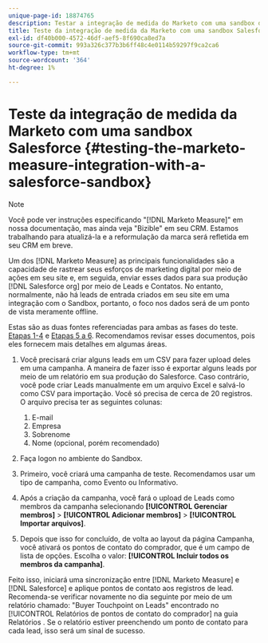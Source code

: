 ```yaml
---
unique-page-id: 18874765
description: Testar a integração de medida do Marketo com uma sandbox do Salesforce - [!DNL Marketo Measure] - Documentação do produto
title: Teste da integração de medida da Marketo com uma sandbox Salesforce
exl-id: df40b000-4572-46df-aef5-8f690ca8ed7a
source-git-commit: 993a326c377b3b6ff48c4e0114b59297f9ca2ca6
workflow-type: tm+mt
source-wordcount: '364'
ht-degree: 1%

---
```


# Teste da integração de medida da Marketo com uma sandbox Salesforce {#testing-the-marketo-measure-integration-with-a-salesforce-sandbox}

>[!NOTE]
>
>Você pode ver instruções especificando &quot;[!DNL Marketo Measure]&quot; em nossa documentação, mas ainda veja &quot;Bizible&quot; em seu CRM. Estamos trabalhando para atualizá-la e a reformulação da marca será refletida em seu CRM em breve.

Um dos [!DNL Marketo Measure] as principais funcionalidades são a capacidade de rastrear seus esforços de marketing digital por meio de ações em seu site e, em seguida, enviar esses dados para sua produção [!DNL Salesforce org] por meio de Leads e Contatos. No entanto, normalmente, não há leads de entrada criados em seu site em uma integração com o Sandbox, portanto, o foco nos dados será de um ponto de vista meramente offline.

Estas são as duas fontes referenciadas para ambas as fases do teste. [Etapas 1-4](https://help.salesforce.com/apex/HTViewHelpDoc?id=lead_import_wizard.htm&amp;language=en_US) e [Etapas 5 a 6](/help/channel-tracking-and-setup/offline-channels/syncing-offline-campaigns.md). Recomendamos revisar esses documentos, pois eles fornecem mais detalhes em algumas áreas.

1. Você precisará criar alguns leads em um CSV para fazer upload deles em uma campanha. A maneira de fazer isso é exportar alguns leads por meio de um relatório em sua produção do Salesforce. Caso contrário, você pode criar Leads manualmente em um arquivo Excel e salvá-lo como CSV para importação. Você só precisa de cerca de 20 registros. O arquivo precisa ter as seguintes colunas:

   1. E-mail
   1. Empresa
   1. Sobrenome
   1. Nome (opcional, porém recomendado)

1. Faça logon no ambiente do Sandbox.
1. Primeiro, você criará uma campanha de teste. Recomendamos usar um tipo de campanha, como Evento ou Informativo.
1. Após a criação da campanha, você fará o upload de Leads como membros da campanha selecionando **[!UICONTROL Gerenciar membros]** > **[!UICONTROL Adicionar membros]** > **[!UICONTROL Importar arquivos]**.
1. Depois que isso for concluído, de volta ao layout da página Campanha, você ativará os pontos de contato do comprador, que é um campo de lista de opções. Escolha o valor: **[!UICONTROL Incluir todos os membros da campanha]**.

Feito isso, iniciará uma sincronização entre [!DNL Marketo Measure] e [!DNL Salesforce] e aplique pontos de contato aos registros de lead. Recomenda-se verificar novamente no dia seguinte por meio de um relatório chamado: &quot;Buyer Touchpoint on Leads&quot; encontrado no [!UICONTROL Relatórios de pontos de contato do comprador] na guia Relatórios . Se o relatório estiver preenchendo um ponto de contato para cada lead, isso será um sinal de sucesso.

